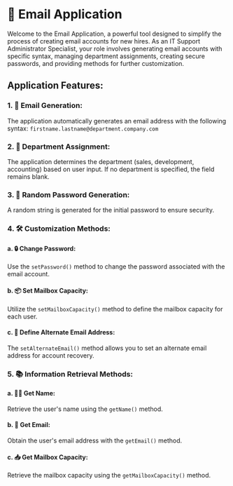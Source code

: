 # 📧 Email Application

Welcome to the Email Application, a powerful tool designed to simplify the process of creating email accounts for new hires. As an IT Support Administrator Specialist, your role involves generating email accounts with specific syntax, managing department assignments, creating secure passwords, and providing methods for further customization.

## Application Features:

### 1. 🚀 Email Generation:
The application automatically generates an email address with the following syntax: `firstname.lastname@department.company.com`

### 2. 🏢 Department Assignment:
The application determines the department (sales, development, accounting) based on user input. If no department is specified, the field remains blank.

### 3. 🔐 Random Password Generation:
A random string is generated for the initial password to ensure security.

### 4. 🛠 Customization Methods:
#### a. 🔒 Change Password:
Use the `setPassword()` method to change the password associated with the email account.

#### b. 📦 Set Mailbox Capacity:
Utilize the `setMailboxCapacity()` method to define the mailbox capacity for each user.

#### c. 📧 Define Alternate Email Address:
The `setAlternateEmail()` method allows you to set an alternate email address for account recovery.

### 5. 📚 Information Retrieval Methods:
#### a. 🧑‍💼 Get Name:
Retrieve the user's name using the `getName()` method.

#### b. 📧 Get Email:
Obtain the user's email address with the `getEmail()` method.

#### c. 📥 Get Mailbox Capacity:
Retrieve the mailbox capacity using the `getMailboxCapacity()` method.
